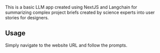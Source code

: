 This is a basic LLM app created using NextJS and Langchain for summarizing complex project briefs created by science experts into user stories for designers. 

## Usage
Simply navigate to the website URL and follow the prompts.
